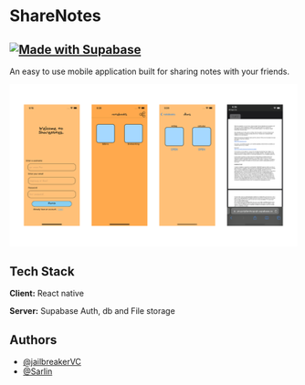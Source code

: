 # ShareNotes 

[![Made with Supabase](https://supabase.com/badge-made-with-supabase-dark.svg)](https://supabase.com)
---------------------
An easy to use mobile application built for sharing notes with your friends.

![sharenotes ui](public/sharenoteUI.png)

## Tech Stack

**Client:** React native

**Server:** Supabase Auth, db and File storage

## Authors

- [@jailbreakerVC](https://www.github.com/jailbreakerVC)
- [@Sarlin](https://github.com/Sarlin-7757)
